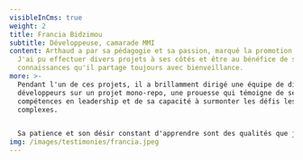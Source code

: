 ```yaml
---
visibleInCms: true
weight: 2
title: Francia Bidzimou
subtitle: Développeuse, camarade MMI
content: Arthaud a par sa pédagogie et sa passion, marqué la promotion MMI 2024.
  J'ai pu effectuer divers projets à ses côtés et être au bénéfice de ses
  connaissances qu'il partage toujours avec bienveillance.
more: >-
  Pendant l'un de ces projets, il a brillamment dirigé une équipe de dix
  développeurs sur un projet mono-repo, une prouesse qui témoigne de ses
  compétences en leadership et de sa capacité à surmonter les défis les plus
  complexes.


  Sa patience et son désir constant d'apprendre sont des qualités que je souhaite à chacun.
img: /images/testimonies/francia.jpeg
---
```


